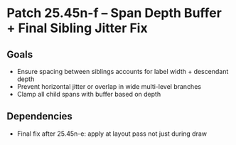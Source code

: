 # Patch 25.45n-f – Span Depth Buffer + Final Sibling Jitter Fix

## Goals
- Ensure spacing between siblings accounts for label width + descendant depth
- Prevent horizontal jitter or overlap in wide multi-level branches
- Clamp all child spans with buffer based on depth

## Dependencies
- Final fix after 25.45n-e: apply at layout pass not just during draw

